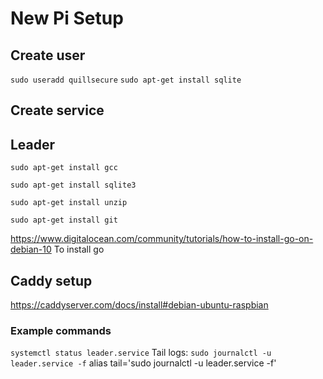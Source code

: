 # New Pi Setup

## Create user
`sudo useradd quillsecure`
`sudo apt-get install sqlite`

## Create service


## Leader
`sudo apt-get install gcc`

`sudo apt-get install sqlite3`

`sudo apt-get install unzip`

`sudo apt-get install git`

https://www.digitalocean.com/community/tutorials/how-to-install-go-on-debian-10
To install go

## Caddy setup
https://caddyserver.com/docs/install#debian-ubuntu-raspbian

### Example commands
`systemctl status leader.service`
Tail logs: `sudo journalctl -u leader.service -f`
alias tail='sudo journalctl -u leader.service -f'

